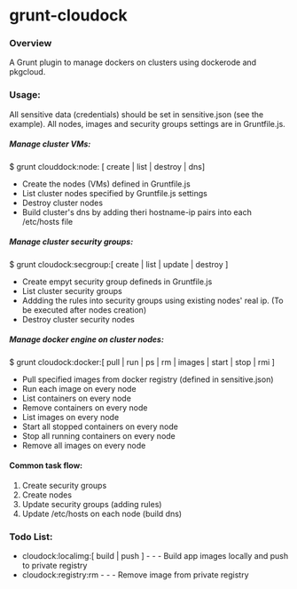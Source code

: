 # grunt-cloudock

### Overview
A Grunt plugin to manage dockers on clusters using dockerode and pkgcloud.

### Usage:

All sensitive data (credentials) should be set in sensitive.json (see the example).
All nodes, images and security groups settings are in Gruntfile.js.

##### Manage cluster VMs:
$ grunt clouddock:node: [ create | list | destroy | dns]

 - Create the nodes (VMs) defined in Gruntfile.js
 - List cluster nodes specified by Gruntfile.js settings
 - Destroy cluster nodes
 - Build cluster's dns by adding theri hostname-ip pairs into each /etc/hosts file

##### Manage cluster security groups:
$ grunt cloudock:secgroup:[ create | list | update | destroy ]

 - Create empyt security group defineds in Gruntfile.js
 - List cluster security groups
 - Addding the rules into security groups using existing nodes' real ip. (To be executed after nodes creation)
 - Destroy cluster security nodes

##### Manage docker engine on cluster nodes:
$ grunt cloudock:docker:[ pull | run | ps | rm | images | start | stop | rmi ]

 - Pull specified images from docker registry (defined in sensitive.json)
 - Run each image on every node
 - List containers on every node
 - Remove containers on every node
 - List images on every node
 - Start all stopped containers on every node
 - Stop all running containers on every node
 - Remove all images on every node

 #### Common task flow:
 1. Create security groups
 2. Create nodes
 3. Update security groups (adding rules)
 4. Update /etc/hosts on each node (build dns)

### Todo List:
 - cloudock:localimg:[ build | push ]  - - - Build app images locally and push to private registry
 - cloudock:registry:rm  - - - Remove image from private registry
